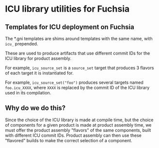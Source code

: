 # ICU library utilities for Fuchsia

## Templates for ICU deployment on Fuchsia

The *.gni templates are shims around templates with the same name, with
`icu_` prepended.

These are used to produce artifacts that use different commit IDs for the  ICU
library for product assembly.

For example, `icu_source_set` is a `source_set` target that produces 3 flavors
of each target it is instantiated for.

For example, `icu_source_set("foo")` produces several targets named
`foo.icu_XXXX`, where `XXXX` is replaced by the commit ID of the ICU library
used in its compilation.

## Why do we do this?

Since the choice of the ICU library is made at compile time, but the choice of
components for a given product is made at product assembly time, we must offer
the product assembly "flavors" of the same components, built with different
ICU commit IDs. Product assembly can then use these "flavored" builds to make
the correct selection of a component.

